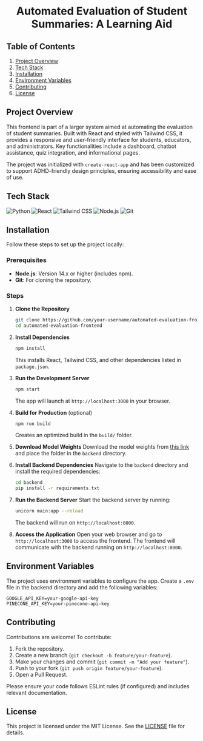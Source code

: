 <h1 align="center">Automated Evaluation of Student Summaries: A Learning Aid</h1>

## Table of Contents

1. [Project Overview](#project-overview)
2. [Tech Stack](#tech-stack)
3. [Installation](#installation)
4. [Environment Variables](#environment-variables)
5. [Contributing](#contributing)
6. [License](#license)

## Project Overview

This frontend is part of a larger system aimed at automating the evaluation of student summaries. Built with React and styled with Tailwind CSS, it provides a responsive and user-friendly interface for students, educators, and administrators. Key functionalities include a dashboard, chatbot assistance, quiz integration, and informational pages.

The project was initialized with `create-react-app` and has been customized to support ADHD-friendly design principles, ensuring accessibility and ease of use.

## Tech Stack

![Python](https://img.shields.io/badge/python-3670A0?style=for-the-badge&logo=python&logoColor=ffdd54)
![React](https://img.shields.io/badge/react-61DAFB?style=for-the-badge&logo=react&logoColor=black)
![Tailwind CSS](https://img.shields.io/badge/tailwindcss-38B2AC?style=for-the-badge&logo=tailwind-css&logoColor=white)
![Node.js](https://img.shields.io/badge/node.js-339933?style=for-the-badge&logo=node.js&logoColor=white)
![Git](https://img.shields.io/badge/git-F05032?style=for-the-badge&logo=git&logoColor=white)

## Installation

Follow these steps to set up the project locally:

### Prerequisites

- **Node.js**: Version 14.x or higher (includes npm).
- **Git**: For cloning the repository.

### Steps

1. **Clone the Repository**

   ```bash
   git clone https://github.com/your-username/automated-evaluation-frontend.git
   cd automated-evaluation-frontend
   ```

2. **Install Dependencies**

   ```bash
   npm install
   ```

   This installs React, Tailwind CSS, and other dependencies listed in `package.json`.

3. **Run the Development Server**

   ```bash
   npm start
   ```

   The app will launch at `http://localhost:3000` in your browser.

4. **Build for Production** (optional)

   ```bash
   npm run build
   ```

   Creates an optimized build in the `build/` folder.

5. **Download Model Weights**
   Download the model weights from [this link](https://drive.google.com/drive/folders/1xQ5y4x8gG6-eVcKEB-eWlVHbn531mluy?usp=share_link) and place the folder in the `backend` directory.

6. **Install Backend Dependencies**
   Navigate to the `backend` directory and install the required dependencies:

   ```bash
   cd backend
   pip install -r requirements.txt
   ```

7. **Run the Backend Server**
   Start the backend server by running:

   ```bash
   unicorn main:app --reload
   ```

   The backend will run on `http://localhost:8000`.

8. **Access the Application**
   Open your web browser and go to `http://localhost:3000` to access the frontend. The frontend will communicate with the backend running on `http://localhost:8000`.

## Environment Variables

The project uses environment variables to configure the app. Create a `.env` file in the backend directory and add the following variables:

```env
GOOGLE_API_KEY=your-google-api-key
PINECONE_API_KEY=your-pinecone-api-key
```

## Contributing

Contributions are welcome! To contribute:

1. Fork the repository.
2. Create a new branch (`git checkout -b feature/your-feature`).
3. Make your changes and commit (`git commit -m "Add your feature"`).
4. Push to your fork (`git push origin feature/your-feature`).
5. Open a Pull Request.

Please ensure your code follows ESLint rules (if configured) and includes relevant documentation.

## License

This project is licensed under the MIT License. See the [LICENSE](LICENSE) file for details.
